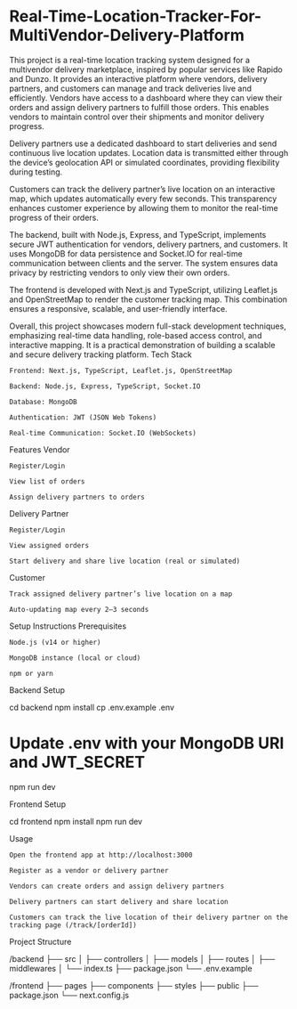 # Real-Time-Location-Tracker-For-MultiVendor-Delivery-Platform
This project is a real-time location tracking system designed for a multivendor delivery marketplace, inspired by popular services like Rapido and Dunzo. It provides an interactive platform where vendors, delivery partners, and customers can manage and track deliveries live and efficiently. 
Vendors have access to a dashboard where they can view their orders and assign delivery partners to fulfill those orders. This enables vendors to maintain control over their shipments and monitor delivery progress.

Delivery partners use a dedicated dashboard to start deliveries and send continuous live location updates. Location data is transmitted either through the device’s geolocation API or simulated coordinates, providing flexibility during testing.

Customers can track the delivery partner’s live location on an interactive map, which updates automatically every few seconds. This transparency enhances customer experience by allowing them to monitor the real-time progress of their orders.

The backend, built with Node.js, Express, and TypeScript, implements secure JWT authentication for vendors, delivery partners, and customers. It uses MongoDB for data persistence and Socket.IO for real-time communication between clients and the server. The system ensures data privacy by restricting vendors to only view their own orders.

The frontend is developed with Next.js and TypeScript, utilizing Leaflet.js and OpenStreetMap to render the customer tracking map. This combination ensures a responsive, scalable, and user-friendly interface.

Overall, this project showcases modern full-stack development techniques, emphasizing real-time data handling, role-based access control, and interactive mapping. It is a practical demonstration of building a scalable and secure delivery tracking platform.
Tech Stack

    Frontend: Next.js, TypeScript, Leaflet.js, OpenStreetMap

    Backend: Node.js, Express, TypeScript, Socket.IO

    Database: MongoDB

    Authentication: JWT (JSON Web Tokens)

    Real-time Communication: Socket.IO (WebSockets)

Features
Vendor

    Register/Login

    View list of orders

    Assign delivery partners to orders

Delivery Partner

    Register/Login

    View assigned orders

    Start delivery and share live location (real or simulated)

Customer

    Track assigned delivery partner’s live location on a map

    Auto-updating map every 2–3 seconds

Setup Instructions
Prerequisites

    Node.js (v14 or higher)

    MongoDB instance (local or cloud)

    npm or yarn

Backend Setup

cd backend
npm install
cp .env.example .env
# Update .env with your MongoDB URI and JWT_SECRET
npm run dev

Frontend Setup

cd frontend
npm install
npm run dev

Usage

    Open the frontend app at http://localhost:3000

    Register as a vendor or delivery partner

    Vendors can create orders and assign delivery partners

    Delivery partners can start delivery and share location

    Customers can track the live location of their delivery partner on the tracking page (/track/[orderId])

Project Structure

/backend
  ├── src
  │    ├── controllers
  │    ├── models
  │    ├── routes
  │    ├── middlewares
  │    └── index.ts
  ├── package.json
  └── .env.example

/frontend
  ├── pages
  ├── components
  ├── styles
  ├── public
  ├── package.json
  └── next.config.js



